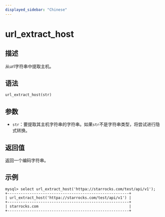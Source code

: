 ```yaml
---
displayed_sidebar: "Chinese"
---
```


# url_extract_host

## 描述

从url字符串中提取主机。

## 语法

```haskell
url_extract_host(str)
```

## 参数

- `str`：要提取其主机字符串的字符串。如果`str`不是字符串类型，将尝试进行隐式转换。

## 返回值

返回一个编码字符串。

## 示例

```plaintext
mysql> select url_extract_host('httpa://starrocks.com/test/api/v1');
+-------------------------------------------------------+
| url_extract_host('httpa://starrocks.com/test/api/v1') |
+-------------------------------------------------------+
| starrocks.com                                         |
+-------------------------------------------------------+
```
